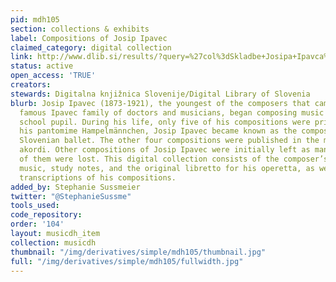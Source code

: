 ```yaml
---
pid: mdh105
section: collections & exhibits
label: Compositions of Josip Ipavec
claimed_category: digital collection
link: http://www.dlib.si/results/?query=%27col%3dSkladbe+Josipa+Ipavca%27&sortDir=ASC&sort=date&desc=URN%3aNBN%3aSI%3acol-V4D9D1OB&pageSize=25
status: active
open_access: 'TRUE'
creators:
stewards: Digitalna knjižnica Slovenije/Digital Library of Slovenia
blurb: Josip Ipavec (1873-1921), the youngest of the composers that came from the
  famous Ipavec family of doctors and musicians, began composing music as a secondary
  school pupil. During his life, only five of his compositions were printed. With
  his pantomime Hampelmännchen, Josip Ipavec became known as the composer of the first
  Slovenian ballet. The other four compositions were published in the magazine Novi
  akordi. Other compositions of Josip Ipavec were initially left as manuscripts. Many
  of them were lost. This digital collection consists of the composer’s handwritten
  music, study notes, and the original libretto for his operetta, as well as many
  transcriptions of his compositions.
added_by: Stephanie Sussmeier
twitter: "@StephanieSussme"
tools_used:
code_repository:
order: '104'
layout: musicdh_item
collection: musicdh
thumbnail: "/img/derivatives/simple/mdh105/thumbnail.jpg"
full: "/img/derivatives/simple/mdh105/fullwidth.jpg"
---
```

